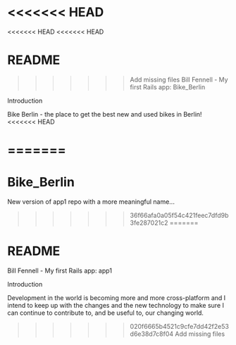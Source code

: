 <<<<<<< HEAD
=======
<<<<<<< HEAD
<<<<<<< HEAD
# README

>>>>>>> Add missing files
Bill Fennell - My first Rails app: Bike_Berlin

Introduction

Bike Berlin - the place to get the best new and used bikes in Berlin!
<<<<<<< HEAD

=======
=======
# Bike_Berlin
New version of app1 repo with a more meaningful name...
>>>>>>> 36f66afa0a05f54c421feec7dfd9b3fe287021c2
=======
# README

Bill Fennell - My first Rails app: app1

Introduction

Development in the world is becoming more and more cross-platform
and I intend to keep up with the changes and the new technology
to make sure I can continue to contribute to, and be useful to,
our changing world.

>>>>>>> 020f6665b4521c9cfe7dd42f2e53d6e38d7c8f04
>>>>>>> Add missing files
